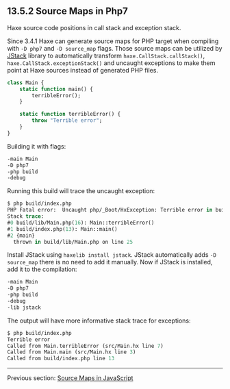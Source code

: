 ## 13.5.2 Source Maps in Php7

Haxe source code positions in call stack and exception stack.

Since 3.4.1 Haxe can generate source maps for PHP target when compiling with `-D php7` and `-D source_map` flags.
Those source maps can be utilized by [JStack](https://lib.haxe.org/p/jstack/) library to automatically transform `haxe.CallStack.callStack()`, `haxe.CallStack.exceptionStack()` and uncaught exceptions to make them point at Haxe sources instead of generated PHP files.

```haxe
class Main {
	static function main() {
		terribleError();
	}

	static function terribleError() {
		throw "Terrible error";
	}
}
```

Building it with flags:

```haxe
-main Main
-D php7
-php build
-debug
```

Running this build will trace the uncaught exception:

```haxe
$ php build/index.php
PHP Fatal error:  Uncaught php/_Boot/HxException: Terrible error in build/lib/Main.php:25
Stack trace:
#0 build/lib/Main.php(16): Main::terribleError()
#1 build/index.php(13): Main::main()
#2 {main}
  thrown in build/lib/Main.php on line 25
```

Install JStack using `haxelib install jstack`. JStack automatically adds `-D source_map` there is no need to add it manually.
Now if JStack is installed, add it to the compilation:

```haxe
-main Main
-D php7
-php build
-debug
-lib jstack
```

The output will have more informative stack trace for exceptions:

```haxe
$ php build/index.php
Terrible error
Called from Main.terribleError (src/Main.hx line 7)
Called from Main.main (src/Main.hx line 3)
Called from build/index.php line 13
```

---

Previous section: [Source Maps in JavaScript](debugging-source-map-javascript.md)